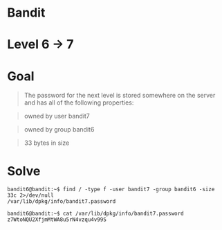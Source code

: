 # Bandit
# Level 6 -> 7
# Goal
> The password for the next level is stored somewhere on the server and has all of the following properties:

>owned by user bandit7

>owned by group bandit6

>33 bytes in size
# Solve

```
bandit6@bandit:~$ find / -type f -user bandit7 -group bandit6 -size 33c 2>/dev/null
/var/lib/dpkg/info/bandit7.password

bandit6@bandit:~$ cat /var/lib/dpkg/info/bandit7.password
z7WtoNQU2XfjmMtWA8u5rN4vzqu4v99S
```
